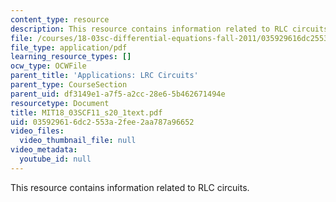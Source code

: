 ```yaml
---
content_type: resource
description: This resource contains information related to RLC circuits.
file: /courses/18-03sc-differential-equations-fall-2011/035929616dc2553a2fee2aa787a96652_MIT18_03SCF11_s20_1text.pdf
file_type: application/pdf
learning_resource_types: []
ocw_type: OCWFile
parent_title: 'Applications: LRC Circuits'
parent_type: CourseSection
parent_uid: df3149e1-a7f5-a2cc-28e6-5b462671494e
resourcetype: Document
title: MIT18_03SCF11_s20_1text.pdf
uid: 03592961-6dc2-553a-2fee-2aa787a96652
video_files:
  video_thumbnail_file: null
video_metadata:
  youtube_id: null
---
```

This resource contains information related to RLC circuits.